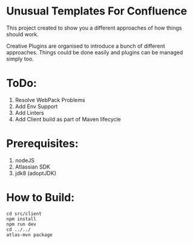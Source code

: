 # Unusual Templates For Confluence

This project created to show you a different approaches of how things should work.

Creative Plugins are organised to introduce a bunch of different approaches. Things could be done easily and plugins can be managed simply too.

# ToDo:
1. Resolve WebPack Problems
2. Add Env Support
3. Add Linters
4. Add Client build as part of Maven lifecycle

# Prerequisites:
1. nodeJS
2. Atlassian SDK
3. jdk8 (adoptJDK)

# How to Build:

```
cd src/client
npm install
npm run dev
cd ../../
atlas-mvn package
```
